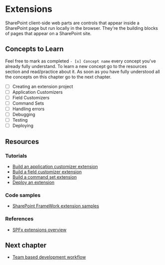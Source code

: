 # Extensions
SharePoint client-side web parts are controls that appear inside a SharePoint page but run locally in the browser. They're the building blocks of pages that appear on a SharePoint site.

## Concepts to Learn
Feel free to mark as completed `- [x] Concept name` every concept you've already fully understand. To learn a new concept go to the resources section and read/practice about it. As soon as you have fully understood all the concepts on this chapter go to the next chapter.

  - [ ] Creating an extension project
  - [ ] Application Customizers
  - [ ] Field Customizers
  - [ ] Command Sets
  - [ ] Handling errors
  - [ ] Debugging
  - [ ] Testing
  - [ ] Deploying

## Resources

### Tutorials
  * [Build an application customizer extension](https://docs.microsoft.com/en-us/sharepoint/dev/spfx/extensions/get-started/build-a-hello-world-extension)
  * [Build a field customizer extension](https://docs.microsoft.com/en-us/sharepoint/dev/spfx/extensions/get-started/building-simple-field-customizer)
  * [Build a command set extension](https://docs.microsoft.com/en-us/sharepoint/dev/spfx/extensions/get-started/building-simple-cmdset-with-dialog-api)
  * [Deploy an extension](https://docs.microsoft.com/en-us/sharepoint/dev/spfx/extensions/get-started/serving-your-extension-from-sharepoint)

### Code samples
  * [SharePoint FrameWork extension samples](https://github.com/SharePoint/sp-dev-fx-extensions/tree/master/samples)

### References
  * [SPFx extensions overview](https://docs.microsoft.com/en-us/sharepoint/dev/spfx/extensions/overview-extensions)

## Next chapter
  * [Team based development workflow](./team-based-development-workflow.md)
